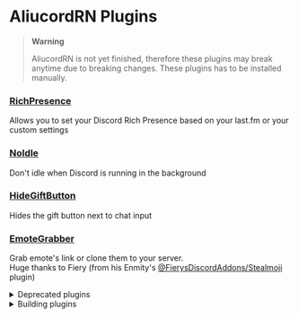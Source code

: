 # AliucordRN Plugins

> **Warning**
>
> AliucordRN is not yet finished, therefore these plugins may break anytime due to breaking changes. These plugins has to be installed manually.

### [RichPresence](https://github.com/amsyarasyiq/aliucordrn-plugins/raw/builds/RichPresence.zip)
Allows you to set your Discord Rich Presence based on your last.fm or your custom settings

### [NoIdle](https://github.com/amsyarasyiq/aliucordrn-plugins/raw/builds/NoIdle.zip)
Don't idle when Discord is running in the background

### [HideGiftButton](https://github.com/amsyarasyiq/aliucordrn-plugins/raw/builds/HideGiftButton.zip)
Hides the gift button next to chat input

### [EmoteGrabber](https://github.com/amsyarasyiq/aliucordrn-plugins/raw/builds/EmoteGrabber.zip)
Grab emote's link or clone them to your server.\
Huge thanks to Fiery (from his Enmity's [@FierysDiscordAddons/Stealmoji](https://github.com/FierysDiscordAddons/Stealmoji) plugin)

<details>
<summary>Deprecated plugins</summary>

### ThemePatcher
#### (deprecated in favour of [AliucordRN#52](https://github.com/Aliucord/AliucordRN/pull/52) and [AliucordRN#53](https://github.com/Aliucord/AliucordRN/pull/53))
Patch coloring in AliucordRN (settings/ThemePatcher.json)

### MagicThemeFixer 
#### (deprecated in favour of [AliucordRN#42](https://github.com/Aliucord/AliucordRN/pull/42))
Magically fix the broken theming in AliucordRN

</details>

<details>
<summary>Building plugins</summary>

\
Build Plugin:
```sh
pnpm build [PLUGIN_NAME]
```

Watch for changes and auto compile & deploy* :
```sh
pnpm watch [PLUGIN_NAME]
```
\* Requires adb installed and to be connected to your phone

</details>

